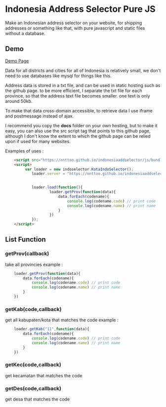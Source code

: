 # Indonesia Address Selector Pure JS #

Make an Indonesian address selector on your website, for shipping addresses or something like that, with pure javascript and static files without a database.

## Demo
[Demo Page](https://nnttoo.github.io/indonesiaaddselector/)


Data for all districts and cities for all of Indonesia is relatively small, we don't need to use databases like mysql for things like this.

Address data is stored in a txt file, and can be used in static hosting such as the github page. to be more efficient, I separate the txt file for each province, so that the address text file becomes smaller. one text is only around 50kb.

To make that data cross-domain accessible, to retrieve data I use iframe and postmessage instead of ajax.

I recommend you copy the **docs** folder on your own hosting, but to make it easy, you can also use the src script tag that points to this github page, although I don't know the extent to which the github page can be relied upon if used for many websites.


Examples of uses :
```html
    <script src="https://nnttoo.github.io/indonesiaaddselector/js/bundleview.js"></script>
    <script>
         var loader = new indoselector.KotaIndoSelector();
            loader.server = "https://nnttoo.github.io/indonesiaaddselector/loader.html"
 

            loader.load(function(){    
                    loader.getProv(function(data){
                        data.forEach(codename){
                            console.log(codename.code) // print code
                            console.log(codename.name) // print name
                        }
                    })
            });
    </script>
```

## List Function

### getProv(callback)
take all provincies
example : 
```js
    loader.getProv(function(data){
        data.forEach(codename){
            console.log(codename.code) // print code
            console.log(codename.name) // print name
        }
    })
```

### getKab(code,callback) 
get all kabupaten/kota that matches the code
example : 
```js
    loader.getKab("11",function(data){
        data.forEach(codename){
            console.log(codename.code) // print code
            console.log(codename.name) // print name
        }
    })
```

### getKec(code,callback) 
get kecamatan that matches the code

### getDes(code,callback)
get desa that matches the code

 